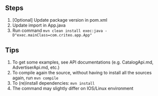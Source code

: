 ## Steps

1. [Optional] Update package version in pom.xml
2. Update import in App.java
3. Run command `mvn clean install exec:java -D"exec.mainClass=com.criteo.app.App"`

## Tips

1. To get some examples, see API documentations (e.g. CatalogApi.md, AdvertiserApi.md, etc.)
2. To compile again the source, without having to install all the sources again, run `mvn compile`
3. To (re)install dependencies: `mvn install`
4. The command may slightly differ on IOS/Linux environment